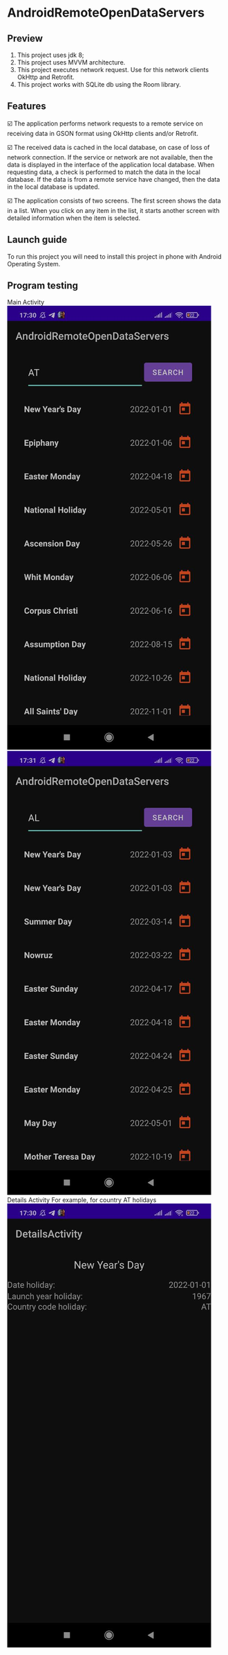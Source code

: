 # AndroidRemoteOpenDataServers

## Preview
1. This project uses jdk 8;
2. This project uses MVVM architecture.
3. This project executes network request. 
Use for this network clients OkHttp and Retrofit.
4. This project works with SQLite db using the Room library.

## Features
☑️ The application performs network requests to a remote 
service on receiving data in GSON format using OkHttp clients
and/or Retrofit.

☑️ The received data is cached in the local database, on
case of loss of network connection. If the service or network
are not available, then the data is displayed in the interface of the application
local database. When requesting data, a check is performed
to match the data in the local database. If the data is from a remote
service have changed, then the data in the local database is updated.

☑️ The application consists of two screens. The first screen shows the data in a list. 
When you click on any item in the list, it starts
another screen with detailed information when the item is selected.

## Launch guide
To run this project you will need to install this project in phone with Android Operating System.

## Program testing
Main Activity
![Main Activity](app/src/main/res/img/img_AT_holidays.jpg)
![Main Activity](app/src/main/res/img/img_AL_holidays.jpg)
Details Activity
For example, for country AT holidays
![Main Activity](app/src/main/res/img/img_AT_holiday_NYD.jpg)
